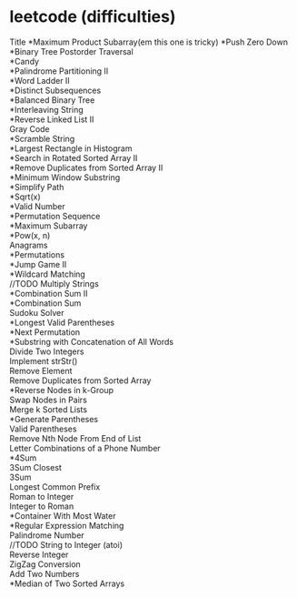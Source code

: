 leetcode (difficulties)
========
Title
*Maximum Product Subarray(em this one is tricky)
*Push Zero Down
*Binary Tree Postorder Traversal<br>
*Candy<br>
*Palindrome Partitioning II<br>
*Word Ladder II<br>
*Distinct Subsequences<br>
*Balanced Binary Tree<br>
*Interleaving String<br>
*Reverse Linked List II<br>
Gray Code<br>
*Scramble String<br>
*Largest Rectangle in Histogram<br>
*Search in Rotated Sorted Array II<br>
*Remove Duplicates from Sorted Array II<br>
*Minimum Window Substring<br>
*Simplify Path<br>
*Sqrt(x)<br>
*Valid Number<br>
*Permutation Sequence<br>
*Maximum Subarray<br>
*Pow(x, n)<br>
Anagrams<br>
*Permutations<br>
*Jump Game II<br>
*Wildcard Matching<br>
//TODO Multiply Strings<br>
*Combination Sum II<br>
*Combination Sum<br>
Sudoku Solver<br>
*Longest Valid Parentheses<br>
*Next Permutation<br>
*Substring with Concatenation of All Words<br>
Divide Two Integers<br>
Implement strStr()<br>
Remove Element<br>
Remove Duplicates from Sorted Array<br>
*Reverse Nodes in k-Group<br>
Swap Nodes in Pairs<br>
Merge k Sorted Lists<br>
*Generate Parentheses<br>
Valid Parentheses<br>
Remove Nth Node From End of List<br>
Letter Combinations of a Phone Number<br>
*4Sum<br>
3Sum Closest<br>
3Sum<br>
Longest Common Prefix<br>
Roman to Integer<br>
Integer to Roman<br>
*Container With Most Water<br>
*Regular Expression Matching<br>
Palindrome Number<br>
//TODO String to Integer (atoi)<br>
Reverse Integer<br>
ZigZag Conversion<br>
Add Two Numbers<br>
*Median of Two Sorted Arrays<br>
